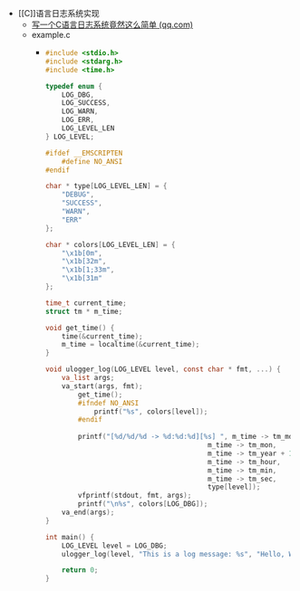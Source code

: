 - [[C]]语言日志系统实现
	- [写一个C语言日志系统竟然这么简单 (qq.com)](https://mp.weixin.qq.com/s?__biz=MzU3MzY4MTM4OA==&mid=2247484632&idx=1&sn=7447a5c32768e92eeccfd2c97a583262&chksm=fd3cbf5bca4b364ddb5e72aeb7e9681e19d649ec48667d247589a1ac39746e246b68063b68a5&mpshare=1&scene=1&srcid=0315668JeEcjVFESM7WCJP0Q&sharer_shareinfo=e179a37b5ea8913846098be6b91884ad&sharer_shareinfo_first=e179a37b5ea8913846098be6b91884ad#rd)
	- example.c
		- ```c
		  #include <stdio.h>
		  #include <stdarg.h>
		  #include <time.h>
		  
		  typedef enum {
		      LOG_DBG,
		      LOG_SUCCESS,
		      LOG_WARN,
		      LOG_ERR,
		      LOG_LEVEL_LEN
		  } LOG_LEVEL;
		  
		  #ifdef __EMSCRIPTEN
		      #define NO_ANSI
		  #endif
		  
		  char * type[LOG_LEVEL_LEN] = {
		      "DEBUG",
		      "SUCCESS",
		      "WARN",
		      "ERR"
		  }; 
		  
		  char * colors[LOG_LEVEL_LEN] = {
		      "\x1b[0m",
		      "\x1b[32m",
		      "\x1b[1;33m",
		      "\x1b[31m"
		  };
		  
		  time_t current_time;
		  struct tm * m_time; 
		  
		  void get_time() {
		      time(&current_time);
		      m_time = localtime(&current_time);
		  }
		  
		  void ulogger_log(LOG_LEVEL level, const char * fmt, ...) {
		      va_list args;
		      va_start(args, fmt);
		          get_time();
		          #ifndef NO_ANSI 
		              printf("%s", colors[level]);
		          #endif
		          
		          printf("[%d/%d/%d -> %d:%d:%d][%s] ", m_time -> tm_mday,
		                                          m_time -> tm_mon,
		                                          m_time -> tm_year + 1900,
		                                          m_time -> tm_hour, 
		                                          m_time -> tm_min, 
		                                          m_time -> tm_sec,
		                                          type[level]); 
		          vfprintf(stdout, fmt, args);
		          printf("\n%s", colors[LOG_DBG]);
		      va_end(args);
		  }
		  
		  int main() {
		      LOG_LEVEL level = LOG_DBG;
		      ulogger_log(level, "This is a log message: %s", "Hello, World!");
		  
		      return 0;
		  }
		  
		  ```
